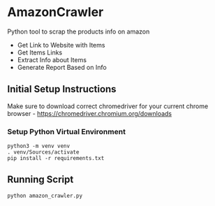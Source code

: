 # AmazonCrawler
Python tool to scrap the products info on amazon
- Get Link to Website with Items
- Get Items Links
- Extract Info about Items
- Generate Report Based on Info

## Initial Setup Instructions
Make sure to download correct chromedriver for your current chrome browser - https://chromedriver.chromium.org/downloads

### Setup Python Virtual Environment
```buildoutcfg
python3 -m venv venv
. venv/Sources/activate
pip install -r requirements.txt
```
## Running Script

```buildoutcfg
python amazon_crawler.py
```
